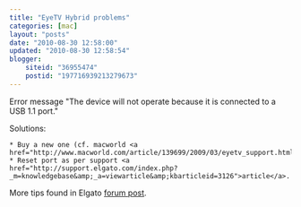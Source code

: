 ```yaml
---
title: "EyeTV Hybrid problems"
categories: [mac]
layout: "posts"
date: "2010-08-30 12:58:00"
updated: "2010-08-30 12:58:54"
blogger:
    siteid: "36955474"
    postid: "197716939213279673"
---
```


Error message "The device will not operate because it is connected to a USB 1.1 port."

Solutions:

	* Buy a new one (cf. macworld <a href="http://www.macworld.com/article/139699/2009/03/eyetv_support.html">article</a>)
	* Reset port as per support <a href="http://support.elgato.com/index.php?_m=knowledgebase&amp;_a=viewarticle&amp;kbarticleid=3126">article</a>.

More tips found in Elgato <a href="http://forums.elgato.com/viewtopic.php?f=12&amp;t=153">forum post</a>.
